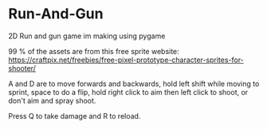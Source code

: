 # Run-And-Gun
2D Run and gun game im making using pygame

99 % of the assets are from this free sprite website: https://craftpix.net/freebies/free-pixel-prototype-character-sprites-for-shooter/

A and D are to move forwards and backwards, hold left shift while moving to sprint, space to do a flip,
hold right click to aim then left click to shoot, or don't aim and spray shoot.

Press Q to take damage and R to reload.
